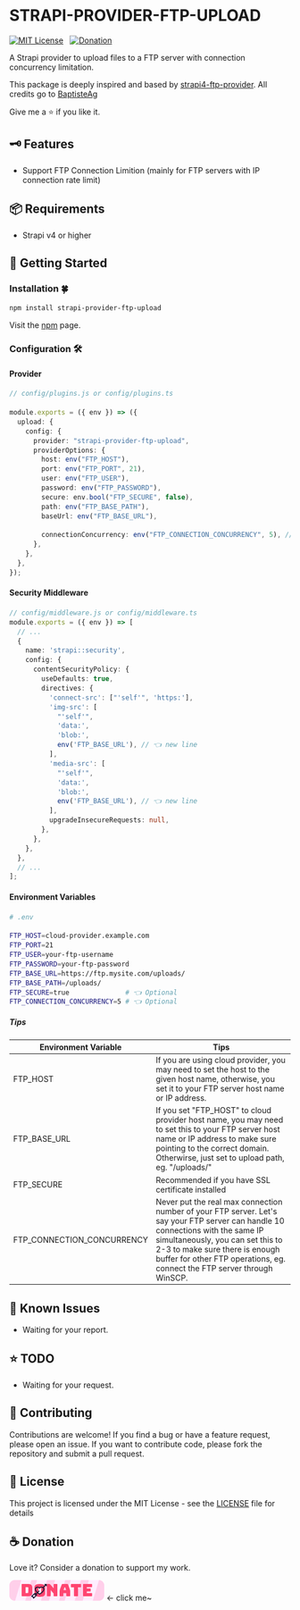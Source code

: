 # STRAPI-PROVIDER-FTP-UPLOAD

[![MIT License](https://img.shields.io/badge/License-MIT-green.svg)](LICENSE)&nbsp;&nbsp;&nbsp;[![Donation](https://img.shields.io/static/v1?label=Donation&message=❤️&style=social)](https://github.com/soranoo/Donation)

A Strapi provider to upload files to a FTP server with connection concurrency limitation.

This package is deeply inspired and based by [strapi4-ftp-provider](https://github.com/BaptisteAg/strapi4-ftp-provider). All credits go to [BaptisteAg](https://github.com/BaptisteAg)

Give me a ⭐ if you like it.

## 🗝️ Features

- Support FTP Connection Limition (mainly for FTP servers with IP connection rate limit)

## 📦 Requirements

- Strapi v4 or higher

## 🚀 Getting Started

### Installation 🍀

```bash
npm install strapi-provider-ftp-upload
```

Visit the [npm](https://www.npmjs.com/package/strapi-provider-ftp-upload) page.

### Configuration 🛠️

#### Provider
```typescript
// config/plugins.js or config/plugins.ts

module.exports = ({ env }) => ({
  upload: {
    config: {
      provider: "strapi-provider-ftp-upload",
      providerOptions: {
        host: env("FTP_HOST"),
        port: env("FTP_PORT", 21),
        user: env("FTP_USER"),
        password: env("FTP_PASSWORD"),
        secure: env.bool("FTP_SECURE", false),
        path: env("FTP_BASE_PATH"),
        baseUrl: env("FTP_BASE_URL"),

        connectionConcurrency: env("FTP_CONNECTION_CONCURRENCY", 5), // 👈 Optional. Default to 5
      },
    },
  },
});
```
#### Security Middleware
```typescript
// config/middleware.js or config/middleware.ts
module.exports = ({ env }) => [
  // ...
  {
    name: 'strapi::security',
    config: {
      contentSecurityPolicy: {
        useDefaults: true,
        directives: {
          'connect-src': ["'self'", 'https:'],
          'img-src': [
            "'self'",
            'data:',
            'blob:',
            env('FTP_BASE_URL'), // 👈 new line
          ],
          'media-src': [
            "'self'",
            'data:',
            'blob:',
            env('FTP_BASE_URL'), // 👈 new line
          ],
          upgradeInsecureRequests: null,
        },
      },
    },
  },
  // ...
];
```

#### Environment Variables
```bash
# .env

FTP_HOST=cloud-provider.example.com
FTP_PORT=21
FTP_USER=your-ftp-username
FTP_PASSWORD=your-ftp-password
FTP_BASE_URL=https://ftp.mysite.com/uploads/
FTP_BASE_PATH=/uploads/
FTP_SECURE=true              # 👈 Optional
FTP_CONNECTION_CONCURRENCY=5 # 👈 Optional
```

##### Tips
| Environment Variable | Tips |
| -------------------- | ---- |
| FTP_HOST             | If you are using cloud provider, you may need to set the host to the given host name, otherwise, you set it to your FTP server host name or IP address. |
| FTP_BASE_URL         | If you set "FTP_HOST" to cloud provider host name, you may need to set this to your FTP server host name or IP address to make sure pointing to the correct domain. Otherwirse, just set to upload path, eg. "/uploads/"|
| FTP_SECURE           | Recommended if you have SSL certificate installed |
| FTP_CONNECTION_CONCURRENCY | Never put the real max connection number of your FTP server. Let's say your FTP server can handle 10 connections with the same IP simultaneously, you can set this to 2-3 to make sure there is enough buffer for other FTP operations, eg. connect the FTP server through WinSCP. |

## 🐛 Known Issues

- Waiting for your report.

## ⭐ TODO

- Waiting for your request.

## 🤝 Contributing

Contributions are welcome! If you find a bug or have a feature request, please open an issue. If you want to contribute code, please fork the repository and submit a pull request.

## 📝 License

This project is licensed under the MIT License - see the [LICENSE](LICENSE) file for details

## ☕ Donation

Love it? Consider a donation to support my work.

[!["Donation"](https://raw.githubusercontent.com/soranoo/Donation/main/resources/image/DonateBtn.png)](https://github.com/soranoo/Donation) <- click me~
